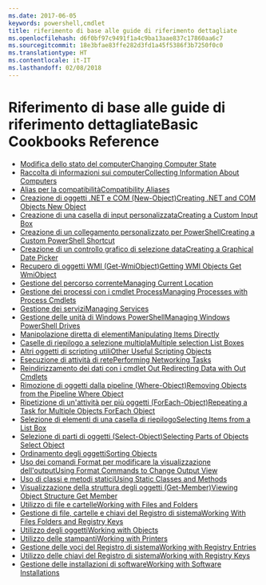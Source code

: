 ```yaml
---
ms.date: 2017-06-05
keywords: powershell,cmdlet
title: riferimento di base alle guide di riferimento dettagliate
ms.openlocfilehash: d6f0bf97c9491f1a4c9ba13aae837c17860aa6c7
ms.sourcegitcommit: 18e3bfae83ffe282d3fd1a45f5386f3b7250f0c0
ms.translationtype: HT
ms.contentlocale: it-IT
ms.lasthandoff: 02/08/2018
---
```

# <a name="basic-cookbooks-reference"></a><span data-ttu-id="aeb29-103">Riferimento di base alle guide di riferimento dettagliate</span><span class="sxs-lookup"><span data-stu-id="aeb29-103">Basic Cookbooks Reference</span></span>

- [<span data-ttu-id="aeb29-104">Modifica dello stato del computer</span><span class="sxs-lookup"><span data-stu-id="aeb29-104">Changing Computer State</span></span>](Changing-Computer-State.md)
- [<span data-ttu-id="aeb29-105">Raccolta di informazioni sui computer</span><span class="sxs-lookup"><span data-stu-id="aeb29-105">Collecting Information About Computers</span></span>](Collecting-Information-About-Computers.md)
- [<span data-ttu-id="aeb29-106">Alias per la compatibilità</span><span class="sxs-lookup"><span data-stu-id="aeb29-106">Compatibility Aliases</span></span>](Appendix-1---Compatibility-Aliases.md)
- [<span data-ttu-id="aeb29-107">Creazione di oggetti .NET e COM (New-Object)</span><span class="sxs-lookup"><span data-stu-id="aeb29-107">Creating .NET and COM Objects  New Object </span></span>](Creating-.NET-and-COM-Objects--New-Object-.md)
- [<span data-ttu-id="aeb29-108">Creazione di una casella di input personalizzata</span><span class="sxs-lookup"><span data-stu-id="aeb29-108">Creating a Custom Input Box</span></span>](Creating-a-Custom-Input-Box.md)
- [<span data-ttu-id="aeb29-109">Creazione di un collegamento personalizzato per PowerShell</span><span class="sxs-lookup"><span data-stu-id="aeb29-109">Creating a Custom PowerShell Shortcut</span></span>](Appendix-2---Creating-a-Custom-PowerShell-Shortcut.md)
- [<span data-ttu-id="aeb29-110">Creazione di un controllo grafico di selezione data</span><span class="sxs-lookup"><span data-stu-id="aeb29-110">Creating a Graphical Date Picker</span></span>](Creating-a-Graphical-Date-Picker.md)
- [<span data-ttu-id="aeb29-111">Recupero di oggetti WMI (Get-WmiObject)</span><span class="sxs-lookup"><span data-stu-id="aeb29-111">Getting WMI Objects  Get WmiObject </span></span>](Getting-WMI-Objects--Get-WmiObject-.md)
- [<span data-ttu-id="aeb29-112">Gestione del percorso corrente</span><span class="sxs-lookup"><span data-stu-id="aeb29-112">Managing Current Location</span></span>](Managing-Current-Location.md)
- [<span data-ttu-id="aeb29-113">Gestione dei processi con i cmdlet Process</span><span class="sxs-lookup"><span data-stu-id="aeb29-113">Managing Processes with Process Cmdlets</span></span>](Managing-Processes-with-Process-Cmdlets.md)
- [<span data-ttu-id="aeb29-114">Gestione dei servizi</span><span class="sxs-lookup"><span data-stu-id="aeb29-114">Managing Services</span></span>](Managing-Services.md)
- [<span data-ttu-id="aeb29-115">Gestione delle unità di Windows PowerShell</span><span class="sxs-lookup"><span data-stu-id="aeb29-115">Managing Windows PowerShell Drives</span></span>](Managing-Windows-PowerShell-Drives.md)
- [<span data-ttu-id="aeb29-116">Manipolazione diretta di elementi</span><span class="sxs-lookup"><span data-stu-id="aeb29-116">Manipulating Items Directly</span></span>](Manipulating-Items-Directly.md)
- [<span data-ttu-id="aeb29-117">Caselle di riepilogo a selezione multipla</span><span class="sxs-lookup"><span data-stu-id="aeb29-117">Multiple selection List Boxes</span></span>](Multiple-selection-List-Boxes.md)
- [<span data-ttu-id="aeb29-118">Altri oggetti di scripting utili</span><span class="sxs-lookup"><span data-stu-id="aeb29-118">Other Useful Scripting Objects</span></span>](Other-Useful-Scripting-Objects.md)
- [<span data-ttu-id="aeb29-119">Esecuzione di attività di rete</span><span class="sxs-lookup"><span data-stu-id="aeb29-119">Performing Networking Tasks</span></span>](Performing-Networking-Tasks.md)
- [<span data-ttu-id="aeb29-120">Reindirizzamento dei dati con i cmdlet Out   </span><span class="sxs-lookup"><span data-stu-id="aeb29-120">Redirecting Data with Out   Cmdlets</span></span>](Redirecting-Data-with-Out---Cmdlets.md)
- [<span data-ttu-id="aeb29-121">Rimozione di oggetti dalla pipeline (Where-Object)</span><span class="sxs-lookup"><span data-stu-id="aeb29-121">Removing Objects from the Pipeline  Where Object </span></span>](Removing-Objects-from-the-Pipeline--Where-Object-.md)
- [<span data-ttu-id="aeb29-122">Ripetizione di un'attività per più oggetti (ForEach-Object)</span><span class="sxs-lookup"><span data-stu-id="aeb29-122">Repeating a Task for Multiple Objects  ForEach Object </span></span>](Repeating-a-Task-for-Multiple-Objects--ForEach-Object-.md)
- [<span data-ttu-id="aeb29-123">Selezione di elementi di una casella di riepilogo</span><span class="sxs-lookup"><span data-stu-id="aeb29-123">Selecting Items from a List Box</span></span>](Selecting-Items-from-a-List-Box.md)
- [<span data-ttu-id="aeb29-124">Selezione di parti di oggetti (Select-Object)</span><span class="sxs-lookup"><span data-stu-id="aeb29-124">Selecting Parts of Objects  Select Object </span></span>](Selecting-Parts-of-Objects--Select-Object-.md)
- [<span data-ttu-id="aeb29-125">Ordinamento degli oggetti</span><span class="sxs-lookup"><span data-stu-id="aeb29-125">Sorting Objects</span></span>](Sorting-Objects.md)
- [<span data-ttu-id="aeb29-126">Uso dei comandi Format per modificare la visualizzazione dell'output</span><span class="sxs-lookup"><span data-stu-id="aeb29-126">Using Format Commands to Change Output View</span></span>](Using-Format-Commands-to-Change-Output-View.md)
- [<span data-ttu-id="aeb29-127">Uso di classi e metodi statici</span><span class="sxs-lookup"><span data-stu-id="aeb29-127">Using Static Classes and Methods</span></span>](Using-Static-Classes-and-Methods.md)
- [<span data-ttu-id="aeb29-128">Visualizzazione della struttura degli oggetti (Get-Member)</span><span class="sxs-lookup"><span data-stu-id="aeb29-128">Viewing Object Structure  Get Member </span></span>](Viewing-Object-Structure--Get-Member-.md)
- [<span data-ttu-id="aeb29-129">Utilizzo di file e cartelle</span><span class="sxs-lookup"><span data-stu-id="aeb29-129">Working with Files and Folders</span></span>](Working-with-Files-and-Folders.md)
- [<span data-ttu-id="aeb29-130">Gestione di file, cartelle e chiavi del Registro di sistema</span><span class="sxs-lookup"><span data-stu-id="aeb29-130">Working With Files Folders and Registry Keys</span></span>](Working-With-Files-Folders-and-Registry-Keys.md)
- [<span data-ttu-id="aeb29-131">Utilizzo degli oggetti</span><span class="sxs-lookup"><span data-stu-id="aeb29-131">Working with Objects</span></span>](Working-with-Objects.md)
- [<span data-ttu-id="aeb29-132">Utilizzo delle stampanti</span><span class="sxs-lookup"><span data-stu-id="aeb29-132">Working with Printers</span></span>](Working-with-Printers.md)
- [<span data-ttu-id="aeb29-133">Gestione delle voci del Registro di sistema</span><span class="sxs-lookup"><span data-stu-id="aeb29-133">Working with Registry Entries</span></span>](Working-with-Registry-Entries.md)
- [<span data-ttu-id="aeb29-134">Utilizzo delle chiavi del Registro di sistema</span><span class="sxs-lookup"><span data-stu-id="aeb29-134">Working with Registry Keys</span></span>](Working-with-Registry-Keys.md)
- [<span data-ttu-id="aeb29-135">Gestione delle installazioni di software</span><span class="sxs-lookup"><span data-stu-id="aeb29-135">Working with Software Installations</span></span>](Working-with-Software-Installations.md)

